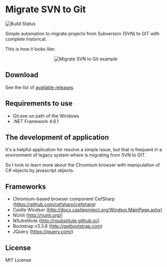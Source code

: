 # Migrate SVN to Git

![Build Status](https://ci.appveyor.com/api/projects/status/github/samukce/migrate-from-svn-to-git?branch=master&svg=true)

Simple automation to migrate projects from Subversion (SVN) to GIT with complete historical.

This is how it looks like:

<p align="center">
  <img src="https://dl.dropboxusercontent.com/u/27281108/GitHub/MigracaoGitToSvn/main-github.png" alt="Migrate SVN to Git example"/>
</p>

## Download

See the list of [available releases](https://github.com/samukce/migrate-from-svn-to-git/releases).

## Requirements to use

- Git.exe on path of the Windows
- .NET Framework 4.6.1

## The development of application

It's a helpful application for resolve a simple issue, but that is frequent in a environment of legacy system where is migrating from SVN to GIT.

So I took to learn more about the Chromium browser with manipulation of C# objects by javascript objects.

## Frameworks

- Chromium-based browser component CefSharp (https://github.com/cefsharp/cefsharp)
- Castle Windsor (http://docs.castleproject.org/Windsor.MainPage.ashx)
- NUnit (http://nunit.org/)
- NSubstitute (http://nsubstitute.github.io/)
- Bootstrap v3.3.6 (http://getbootstrap.com)
- JQuery (https://jquery.com/)

## License

MIT License
